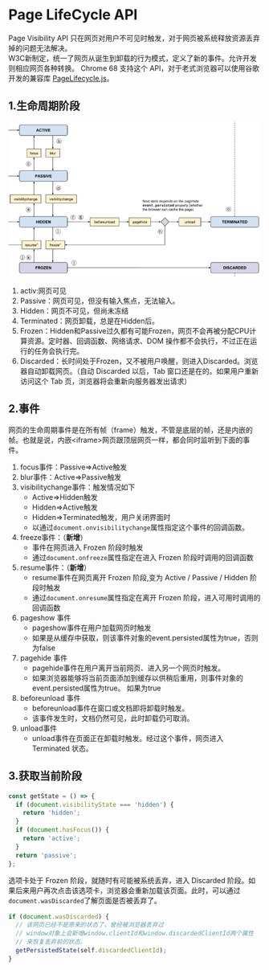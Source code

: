 
# Page LifeCycle API

Page Visibility API 只在网页对用户不可见时触发，对于网页被系统释放资源丢弃掉的问题无法解决。  
W3C新制定，统一了网页从诞生到卸载的行为模式，定义了新的事件。允许开发则相应网页各种转换。
Chrome 68 支持这个 API，对于老式浏览器可以使用谷歌开发的兼容库 [PageLifecycle.js](https://github.com/GoogleChromeLabs/page-lifecycle)。

## 1.生命周期阶段

![生命周期六个阶段](https://raw.githubusercontent.com/sharonrain/Learning-book/master/doc/front/assets/page-lifecycle-api-1.png)

1. activ:网页可见
2. Passive：网页可见，但没有输入焦点，无法输入。
3. Hidden：网页不可见，但尚未冻结
4. Terminated：网页卸载，总是在Hidden后。
5. Frozen：Hidden和Passive过久都有可能Frozen，网页不会再被分配CPU计算资源。定时器、回调函数、网络请求、DOM 操作都不会执行，不过正在运行的任务会执行完。
6. Discarded：长时间处于Frozen，又不被用户唤醒，则进入Discarded。浏览器自动卸载网页。（自动 Discarded 以后，Tab 窗口还是在的。如果用户重新访问这个 Tab 页，浏览器将会重新向服务器发出请求）

## 2.事件

网页的生命周期事件是在所有帧（frame）触发，不管是底层的帧，还是内嵌的帧。也就是说，内嵌\<iframe\>网页跟顶层网页一样，都会同时监听到下面的事件。  

1. focus事件：Passive=>Active触发
2. blur事件：Active=>Passive触发
3. visibilitychange事件：触发情况如下
    - Active=>Hidden触发
    - Hidden=>Active触发
    - Hidden=>Terminated触发，用户关闭界面时
    - 以通过```document.onvisibilitychange```属性指定这个事件的回调函数。
4. freeze事件：（**新增**）
    - 事件在网页进入 Frozen 阶段时触发
    - 通过```document.onfreeze```属性指定在进入 Frozen 阶段时调用的回调函数
5. resume事件：（**新增**）
    - resume事件在网页离开 Frozen 阶段,变为 Active / Passive / Hidden 阶段时触发
    - 通过```document.onresume```属性指定在离开 Frozen 阶段，进入可用时调用的回调函数
6. pageshow 事件
    - pageshow事件在用户加载网页时触发
    - 如果是从缓存中获取，则该事件对象的event.persisted属性为true，否则为false
7. pagehide 事件
    - pagehide事件在用户离开当前网页、进入另一个网页时触发。
    - 如果浏览器能够将当前页面添加到缓存以供稍后重用，则事件对象的event.persisted属性为true。 如果为true
8. beforeunload 事件
    - beforeunload事件在窗口或文档即将卸载时触发。
    - 该事件发生时，文档仍然可见，此时卸载仍可取消。
9. unload事件
    - unload事件在页面正在卸载时触发。经过这个事件，网页进入 Terminated 状态。

## 3.获取当前阶段

```js
const getState = () => {
  if (document.visibilityState === 'hidden') {
    return 'hidden';
  }
  if (document.hasFocus()) {
    return 'active';
  }
  return 'passive';
};
```

选项卡处于 Frozen 阶段，就随时有可能被系统丢弃，进入 Discarded 阶段。如果后来用户再次点击该选项卡，浏览器会重新加载该页面。此时，可以通过```document.wasDiscarded```了解页面是否被丢弃了。  

```js
if (document.wasDiscarded) {
  // 该网页已经不是原来的状态了，曾经被浏览器丢弃过
  // window对象上会新增window.clientId和window.discardedClientId两个属性
  // 来恢复丢弃前的状态。
  getPersistedState(self.discardedClientId);
}
```